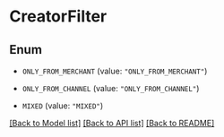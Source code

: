 # CreatorFilter

## Enum


* `ONLY_FROM_MERCHANT` (value: `"ONLY_FROM_MERCHANT"`)

* `ONLY_FROM_CHANNEL` (value: `"ONLY_FROM_CHANNEL"`)

* `MIXED` (value: `"MIXED"`)


[[Back to Model list]](../README.md#documentation-for-models) [[Back to API list]](../README.md#documentation-for-api-endpoints) [[Back to README]](../README.md)


